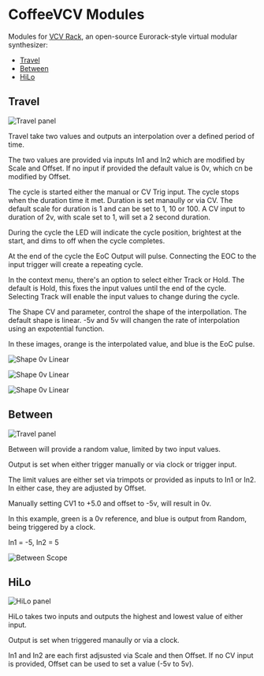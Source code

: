 # CoffeeVCV Modules

Modules for [VCV Rack](https://github.com/VCVRack/Rack), an open-source Eurorack-style virtual modular synthesizer:

  - [Travel](#Travel)
  - [Between](#Between)
  - [HiLo](#HiLo)

## <a name="Travel"></a> Travel
![Travel panel](images/Travel1.png)

Travel take two values and outputs an interpolation over a defined period of time.

The two values are provided via inputs In1 and In2 which are modified by Scale and Offset.
If no input if provided the default value is 0v, which cn be modified by Offset.

The cycle is started either the manual or CV Trig input.
The cycle stops when the duration time it met.
Duration is set manaully or via CV.
The default scale for duration is 1 and can be set to 1, 10 or 100.
A CV input to duration of 2v, with scale set to 1, will set a 2 second duration.

During the cycle the LED will indicate the cycle position, brightest at the start, and dims to off when the cycle completes. 

At the end of the cycle the EoC Output will pulse. Connecting the EOC to the input trigger will create a repeating cycle.

In the context menu, there's an option to select either Track or 
Hold.  The default is Hold, this fixes the input values until the end of the cycle.
Selecting Track will enable the input values to change during the cycle. 

The Shape CV and parameter, control the shape of the interpollation.  The default shape is linear.  -5v and 5v will changen the rate of interpolation using an expotential function.

In these images, orange is the interpolated value, and blue is the EoC pulse.

![Shape 0v Linear](images/Travel%20Linear.png)

![Shape 0v Linear](images/Travel%20Shape%20-5.png)

![Shape 0v Linear](images/Travel%20Shape%205.png)


## <a name="Between"></a> Between
![Travel panel](images/Between.png)

Between will provide a random value, limited by two input values.

Output is set when either trigger manually or via clock or trigger input.

The limit values are either set via trimpots or provided as inputs to In1 or In2.
In either case, they are adjusted by Offset.

Manually setting CV1 to +5.0 and offset to -5v, will result in 0v.

In this example, green is a 0v reference, and blue is output from Random, being triggered by a clock.

In1 = -5, In2 = 5

![Between Scope](images/BetweenScope.png)


## <a name="HiLo"></a> HiLo
![HiLo panel](images/HiLo.png)

HiLo takes two inputs and outputs the highest and lowest value of either input.

Output is set when triggered manaully or via a clock.

In1 and In2 are each first adjsusted via Scale and then Offset.
If no CV input is provided, Offset can be used to set a value (-5v to 5v).

